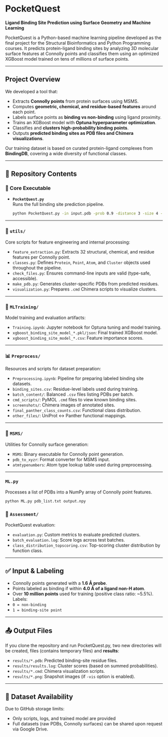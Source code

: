 # PocketQuest  
**Ligand Binding Site Prediction using Surface Geometry and Machine Learning**

PocketQuest is a Python-based machine learning pipeline developed as the final project for the Structural Bioinformatics and Python Programming courses. It predicts protein-ligand binding sites by analyzing 3D molecular surface features at Connolly points and classifies them using an optimized XGBoost model trained on tens of millions of surface points.

---

##  Project Overview

We developed a tool that:
- Extracts **Connolly points** from protein surfaces using MSMS.
- Computes **geometric, chemical, and residue-based features** around each point.
- Labels surface points as **binding vs non-binding** using ligand proximity.
- Trains an XGBoost model with **Optuna hyperparameter optimization**.
- Classifies and **clusters high-probability binding points**.
- Outputs **predicted binding sites as PDB files and Chimera visualizations**.

Our training dataset is based on curated protein-ligand complexes from **BindingDB**, covering a wide diversity of functional classes.

---

## 📂 Repository Contents

### 🤖 Core Executable

- **`PocketQuest.py`**  
  Runs the full binding site prediction pipeline.
  ```bash
  python PocketQuest.py -in input.pdb -prob 0.9 -distance 3 -size 4 -max_residues 30 -vis 3 -rotate
  ```
---

### 🔧 `utils/`
Core scripts for feature engineering and internal processing:
- `feature_extraction.py`: Extracts 32 structural, chemical, and residue features per Connolly point.
- `classes.py`: Defines `Protein`, `Point`, `Atom`, and `Cluster` objects used throughout the pipeline.
- `check_files.py`: Ensures command-line inputs are valid (type-safe, accessible).
- `make_pdb.py`: Generates cluster-specific PDBs from predicted residues.
- `visualization.py`: Prepares `.cmd` Chimera scripts to visualize clusters.

---

### 🧠 `MLTraining/`
Model training and evaluation artifacts:
- `Training.ipynb`: Jupyter notebook for Optuna tuning and model training.
- `xgboost_binding_site_model_*.pkl/json`: Final trained XGBoost model.
- `xgboost_binding_site_model_*.csv`: Feature importance scores.

---

### 📊 `Preprocess/`
Resources and scripts for dataset preparation:
- `Preprocessing.ipynb`: Pipeline for preparing labeled binding site datasets.
- `binding_sites.csv`: Residue-level labels used during training.
- `batch_content/`: Balanced `.csv` files listing PDBs per batch.
- `cmd_scripts/`: PyMOL `.cmd` files to view known binding sites.
- `screenshots/`: Chimera images of annotated sites.
- `final_panther_class_counts.csv`: Functional class distribution.
- `other_files/`: UniProt ↔ Panther functional mappings.

---

### 🔵 `MSMS/`
Utilities for Connolly surface generation:
- `MSMS`: Binary executable for Connolly point generation.
- `pdb_to_xyzr`: Format converter for MSMS input.
- `atmtypenumbers`: Atom type lookup table used during preprocessing.

---

### `ML.py`  
Processes a list of PDBs into a NumPy array of Connolly point features.
```bash
python ML.py pdb_list.txt output.npy
```

### 🧾 `Assessment/`
PocketQuest evaluation:
- `evaluation.py`: Custom metrics to evaluate predicted clusters.
- `batch_evaluation.log`: Score logs across test batches.
- `class_distribution_topscoring.csv`: Top-scoring cluster distribution by function class.

---

## ✅ Input & Labeling

- Connolly points generated with a **1.6 Å probe**.
- Points labeled as binding if within **4.0 Å of a ligand non-H atom**.
- Over **10 million points** used for training (positive class ratio: ~5.5%).
Labels:
- `0 = non-binding`  
- `1 = binding-site point`

---

## 📤 Output Files
If you clone the repository and run PocketQuest.py, two new directories will be created, files
(contains temporary files) and **results**:
- `results/*.pdb`: Predicted binding-site residue files.
- `results/results.log`: Cluster scores (based on summed probabilities).
- `results/*.cmd`: Chimera visualization scripts.
- `results/*.png`: Snapshot images (if `-vis` option is enabled).

---

## 📩 Dataset Availability

Due to GitHub storage limits:
- Only scripts, logs, and trained model are provided
- Full datasets (raw PDBs, Connolly surfaces) can be shared upon request via Google Drive.




